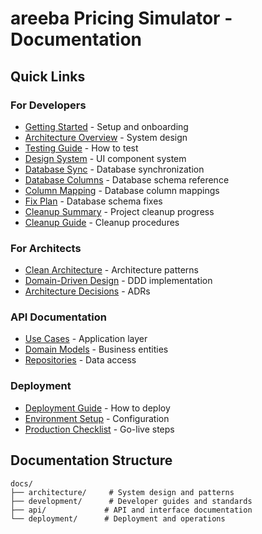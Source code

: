 # areeba Pricing Simulator - Documentation

## Quick Links

### For Developers
- [Getting Started](./development/GETTING_STARTED.md) - Setup and onboarding
- [Architecture Overview](./architecture/CLEAN_ARCHITECTURE.md) - System design
- [Testing Guide](./development/TESTING_GUIDE.md) - How to test
- [Design System](./development/DESIGN_SYSTEM.md) - UI component system
- [Database Sync](./development/DATABASE_SYNC.md) - Database synchronization
- [Database Columns](./development/DATABASE_COLUMNS.md) - Database schema reference
- [Column Mapping](./development/COLUMN_MAPPING.md) - Database column mappings
- [Fix Plan](./development/FIX_PLAN.md) - Database schema fixes
- [Cleanup Summary](./development/CLEANUP_SUMMARY.md) - Project cleanup progress
- [Cleanup Guide](./development/cleanup.md) - Cleanup procedures

### For Architects
- [Clean Architecture](./architecture/CLEAN_ARCHITECTURE.md) - Architecture patterns
- [Domain-Driven Design](./architecture/DOMAIN_DRIVEN_DESIGN.md) - DDD implementation
- [Architecture Decisions](./architecture/ARCHITECTURE_ANALYSIS.md) - ADRs

### API Documentation
- [Use Cases](./api/USE_CASES.md) - Application layer
- [Domain Models](./api/DOMAIN_MODELS.md) - Business entities
- [Repositories](./api/REPOSITORIES.md) - Data access

### Deployment
- [Deployment Guide](./deployment/DEPLOYMENT.md) - How to deploy
- [Environment Setup](./deployment/ENVIRONMENT_SETUP.md) - Configuration
- [Production Checklist](./deployment/PRODUCTION_CHECKLIST.md) - Go-live steps

## Documentation Structure

```
docs/
├── architecture/     # System design and patterns
├── development/      # Developer guides and standards
├── api/             # API and interface documentation
└── deployment/      # Deployment and operations
```
